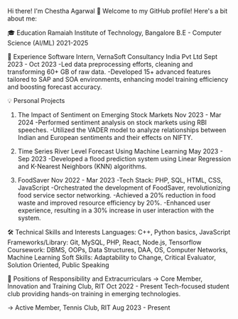 Hi there! I'm Chestha Agarwal 👋
Welcome to my GitHub profile! Here's a bit about me:

🎓 Education
Ramaiah Institute of Technology, Bangalore
B.E - Computer Science (AI/ML)
2021-2025

💼 Experience
Software Intern, VernaSoft Consultancy India Pvt Ltd
Sept 2023 - Oct 2023
-Led data preprocessing efforts, cleaning and transforming 60+ GB of raw data.
-Developed 15+ advanced features tailored to SAP and SOA environments, enhancing model training efficiency and boosting forecast accuracy.

💡 Personal Projects
1. The Impact of Sentiment on Emerging Stock Markets
Nov 2023 - Mar 2024
-Performed sentiment analysis on stock markets using RBI speeches.
-Utilized the VADER model to analyze relationships between Indian and European sentiments and their effects on NIFTY.

2. Time Series River Level Forecast Using Machine Learning
May 2023 - Sep 2023
-Developed a flood prediction system using Linear Regression and K-Nearest Neighbors (KNN) algorithms.

3. FoodSaver
Nov 2022 - Mar 2023
-Tech Stack: PHP, SQL, HTML, CSS, JavaScript
-Orchestrated the development of FoodSaver, revolutionizing food service sector networking.
-Achieved a 20% reduction in food waste and improved resource efficiency by 20%.
-Enhanced user experience, resulting in a 30% increase in user interaction with the system.

🛠 Technical Skills and Interests
Languages: C++, Python basics, JavaScript
Frameworks/Library: Git, MySQL, PHP, React, Node.js, Tensorflow
Coursework: DBMS, OOPs, Data Structures, DAA, OS, Computer Networks, Machine Learning
Soft Skills: Adaptability to Change, Critical Evaluator, Solution Oriented, Public Speaking

🌟 Positions of Responsibility and Extracurriculars
-> Core Member, Innovation and Training Club, RIT
Oct 2022 - Present
Tech-focused student club providing hands-on training in emerging technologies.

-> Active Member, Tennis Club, RIT
Aug 2023 - Present


<!---
chesthaagarwal/chesthaagarwal is a ✨ special ✨ repository because its `README.md` (this file) appears on your GitHub profile.
You can click the Preview link to take a look at your changes.
--->
